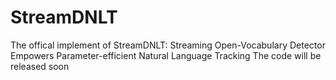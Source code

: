 # StreamDNLT
The offical implement of StreamDNLT: Streaming Open-Vocabulary Detector Empowers Parameter-efficient Natural Language Tracking
The code will be released soon
